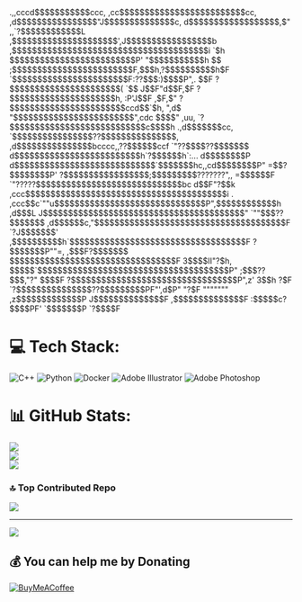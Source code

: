 <div>
                                        .,,cccd$$$$$$$$$$$ccc,
                                    ,cc$$$$$$$$$$$$$$$$$$$$$$$$$cc,
                                  ,d$$$$$$$$$$$$$$$$"J$$$$$$$$$$$$$$c,
                                d$$$$$$$$$$$$$$$$$$,$" ,,`?$$$$$$$$$$$$L
                              ,$$$$$$$$$$$$$$$$$$$$$',J$$$$$$$$$$$$$$$$$b
                             ,$$$$$$$$$$$$$$$$$$$$$$$$$$$$$$$$$$$$$$$i `$h
                             $$$$$$$$$$$$$$$$$$$$$$$$$P'  "$$$$$$$$$$$h $$
                            ;$$$$$$$$$$$$$$$$$$$$$$$$F,$$$h,?$$$$$$$$$$h$F
                            `$$$$$$$$$$$$$$$$$$$$$$$F:??$$$:)$$$$P",. $$F
                             ?$$$$$$$$$$$$$$$$$$$$$$(   `$$ J$$F"d$$F,$F
                              ?$$$$$$$$$$$$$$$$$$$$$h,  :P'J$$F  ,$F,$"
                               ?$$$$$$$$$$$$$$$$$$$$$$$ccd$$`$h, ",d$
                                "$$$$$$$$$$$$$$$$$$$$$$$$",cdc $$$$"
                       ,uu,      `?$$$$$$$$$$$$$$$$$$$$$$$$$$$c$$$$h
                   .,d$$$$$$$cc,   `$$$$$$$$$$$$$$$$??$$$$$$$$$$$$$$$,
                 ,d$$$$$$$$$$$$$$$bcccc,,??$$$$$$ccf `"??$$$$??$$$$$$$
                d$$$$$$$$$$$$$$$$$$$$$$$$$h`?$$$$$$h`:...  d$$$$$$$$P
               d$$$$$$$$$$$$$$$$$$$$$$$$$$$$`$$$$$$$hc,,cd$$$$$$$$P"
           =$$?$$$$$$$$P' ?$$$$$$$$$$$$$$$$$;$$$$$$$$$???????",,
              =$$$$$$F       `"?????$$$$$$$$$$$$$$$$$$$$$$$$$$$$$bc
              d$$F"?$$k ,ccc$$$$$$$$$$$$$$$$$$$$$$$$$$$$$$$$$$$$$$$$i
       .     ,ccc$$c`""u$$$$$$$$$$$$$$$$$$$$$$$$$$$$$$P",$$$$$$$$$$$$h
    ,d$$$L  J$$$$$$$$$$$$$$$$$$$$$$$$$$$$$$$$$$$$$$$$" `""$$$??$$$$$$$
  ,d$$$$$$c,"$$$$$$$$$$$$$$$$$$$$$$$$$$$$$$$$$$$$$$F       `?J$$$$$$$'
 ,$$$$$$$$$$h`$$$$$$$$$$$$$$$$$$$$$$$$$$$$$$$$$$$F           ?$$$$$$$P""=,
,$$$F?$$$$$$$ $$$$$$$$$$$$$$$$$$$$$$$$$$$$$$$$$F              3$$$$II"?$h,
$$$$$`$$$$$$$$$$$$$$$$$$$$$$$$$$$$$$$$$$$$$$P"               ;$$$??$$$,"?"
$$$$F ?$$$$$$$$$$$$$$$$$$$$$$$$$$$$$$$$$P",z'                3$$h   ?$F
       `?$$$$$$$$$$$$$$$??$$$$$$$$$PF"',d$P"                  "?$F
          """""""         ,z$$$$$$$$$$$$$P
                         J$$$$$$$$$$$$$$F
                        ,$$$$$$$$$$$$$$F
                        :$$$$$c?$$$$PF'
                        `$$$$$$$P
                         `?$$$$F
</div>

# 💻 Tech Stack:
![C++](https://img.shields.io/badge/c++-%2300599C.svg?style=flat&logo=c%2B%2B&logoColor=white) ![Python](https://img.shields.io/badge/python-3670A0?style=flat&logo=python&logoColor=ffdd54) ![Docker](https://img.shields.io/badge/docker-%230db7ed.svg?style=flat&logo=docker&logoColor=white) ![Adobe Illustrator](https://img.shields.io/badge/adobe%20illustrator-%23FF9A00.svg?style=flat&logo=adobe%20illustrator&logoColor=white) ![Adobe Photoshop](https://img.shields.io/badge/adobe%20photoshop-%2331A8FF.svg?style=flat&logo=adobe%20photoshop&logoColor=white)
# 📊 GitHub Stats:
![](https://github-readme-stats.vercel.app/api?username=Sudo-Casper&theme=catppuccin_mocha&hide_border=false&include_all_commits=false&count_private=false)<br/>
![](https://github-readme-streak-stats.herokuapp.com/?user=Sudo-Casper&theme=catppuccin_mocha&hide_border=false)<br/>
![](https://github-readme-stats.vercel.app/api/top-langs/?username=Sudo-Casper&theme=catppuccin_mocha&hide_border=false&include_all_commits=false&count_private=false&layout=compact)

### 🔝 Top Contributed Repo
![](https://github-contributor-stats.vercel.app/api?username=Sudo-Casper&limit=5&theme=catppuccin_mocha&combine_all_yearly_contributions=true)

---
[![](https://visitcount.itsvg.in/api?id=Sudo-Casper&icon=5&color=1)](https://visitcount.itsvg.in)

  ## 💰 You can help me by Donating
  [![BuyMeACoffee](https://img.shields.io/badge/Buy%20Me%20a%20Coffee-ffdd00?style=for-the-badge&logo=buy-me-a-coffee&logoColor=black)](https://buymeacoffee.com/https://buymeacoffee.com/nicomanci) 

  
<!-- Proudly created with GPRM ( https://gprm.itsvg.in ) -->
<!--
**Sudo-Casper/Sudo-Casper** is a ✨ _special_ ✨ repository because its `README.md` (this file) appears on your GitHub profile.

Here are some ideas to get you started:

- 🔭 I’m currently working on ...
- 🌱 I’m currently learning ...
- 👯 I’m looking to collaborate on ...
- 🤔 I’m looking for help with ...
- 💬 Ask me about ...
- 📫 How to reach me: ...
- 😄 Pronouns: ...
- ⚡ Fun fact: ...
-->
